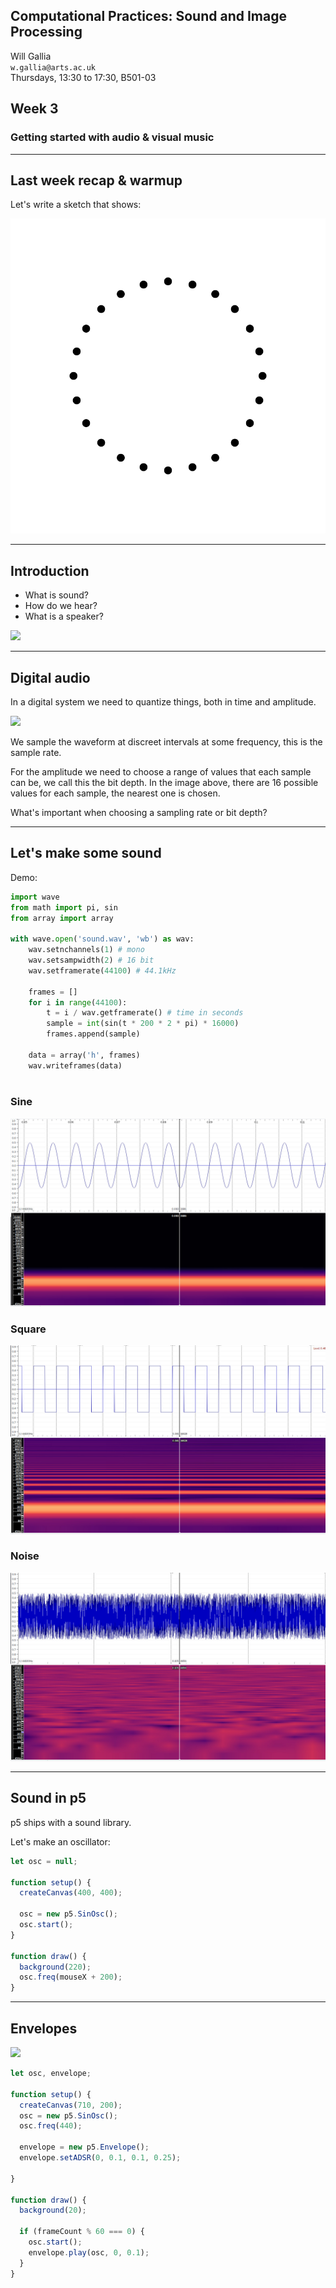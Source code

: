## Computational Practices: Sound and Image Processing

Will Gallia  
`w.gallia@arts.ac.uk`  
Thursdays, 13:30 to 17:30, B501-03


## Week 3
### Getting started with audio & visual music

---

## Last week recap & warmup

Let's write a sketch that shows:

![](https://github.com/ual-cci/cp-sip/raw/master/images/fairground.gif)

---

## Introduction

* What is sound?
* How do we hear?
* What is a speaker?

![](https://upload.wikimedia.org/wikipedia/commons/7/77/Waveforms.svg)

---

## Digital audio

In a digital system we need to quantize things, both in time and amplitude.

![](https://upload.wikimedia.org/wikipedia/commons/b/bf/Pcm.svg)

We sample the waveform at discreet intervals at some frequency, this is the sample rate.

For the amplitude we need to choose a range of values that each sample can be, we call this the bit depth. In the image above, there are 16 possible values for each sample, the nearest one is chosen.

What's important when choosing a sampling rate or bit depth?

---

## Let's make some sound

Demo:

```py
import wave
from math import pi, sin
from array import array

with wave.open('sound.wav', 'wb') as wav:
    wav.setnchannels(1) # mono
    wav.setsampwidth(2) # 16 bit
    wav.setframerate(44100) # 44.1kHz

    frames = []
    for i in range(44100):
        t = i / wav.getframerate() # time in seconds
        sample = int(sin(t * 200 * 2 * pi) * 16000)
        frames.append(sample)

    data = array('h', frames)
    wav.writeframes(data)
    
```

### Sine
![](https://github.com/ual-cci/cp-sip/raw/master/images/sine.jpg)

### Square
![](https://github.com/ual-cci/cp-sip/raw/master/images/square.jpg)

### Noise
![](https://github.com/ual-cci/cp-sip/raw/master/images/noise.jpg)


---

## Sound in p5

p5 ships with a sound library.

Let's make an oscillator:

```js
let osc = null;

function setup() {
  createCanvas(400, 400);
  
  osc = new p5.SinOsc();
  osc.start();
}

function draw() {
  background(220);
  osc.freq(mouseX + 200);
}
```

---

## Envelopes

![](https://upload.wikimedia.org/wikipedia/commons/e/ea/ADSR_parameter.svg)

```js
let osc, envelope;

function setup() {
  createCanvas(710, 200);
  osc = new p5.SinOsc();
  osc.freq(440);

  envelope = new p5.Envelope();
  envelope.setADSR(0, 0.1, 0.1, 0.25);

}

function draw() {
  background(20);

  if (frameCount % 60 === 0) {
    osc.start();
    envelope.play(osc, 0, 0.1);
  }
}
```
